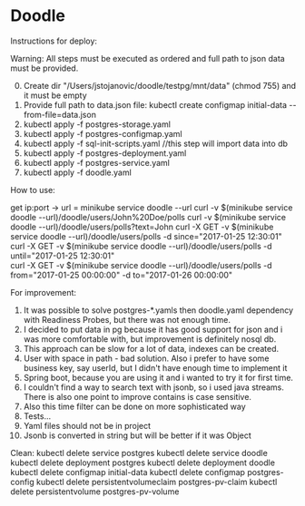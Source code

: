 #  Doodle

Instructions for deploy:

Warning: All steps must be executed as ordered and full path to json data must be provided. 


0. Create dir "/Users/jstojanovic/doodle/testpg/mnt/data" (chmod 755) and it must be empty
1. Provide full path to data.json file: kubectl create configmap initial-data --from-file=data.json
2. kubectl apply -f postgres-storage.yaml 
3. kubectl apply -f postgres-configmap.yaml
4. kubectl apply -f sql-init-scripts.yaml //this step will import data into db
5. kubectl apply -f postgres-deployment.yaml 
6. kubectl apply -f postgres-service.yaml
7. kubectl apply -f doodle.yaml



How to use:

get ip:port -> url = minikube service doodle --url
curl -v $(minikube service doodle --url)/doodle/users/John%20Doe/polls
curl -v $(minikube service doodle --url)/doodle/users/polls?text=John
curl -X GET -v $(minikube service doodle --url)/doodle/users/polls -d since="2017-01-25 12:30:01" 
curl -X GET -v $(minikube service doodle --url)/doodle/users/polls -d until="2017-01-25 12:30:01"  
curl -X GET -v $(minikube service doodle --url)/doodle/users/polls -d from="2017-01-25 00:00:00" -d to="2017-01-26 00:00:00" 


For improvement:
1. It was possible to solve postgres-*.yamls then doodle.yaml dependency with Readiness Probes, but there was not enough time.
2. I decided to put data in pg because it has good support for json and i was more comfortable with, but improvement is definitely nosql db.
3. This approach can be slow for a lot of data, indexes can be created.
3. User with space in path - bad solution. Also i prefer to have some business key, say userId, but I didn't have enough time to implement it
4. Spring boot, because you are using it and i wanted to try it for first time.
5. I couldn't find a way to search text with jsonb, so i used java streams. There is also one point to improve contains is case sensitive.
6. Also this time filter can be done on more sophisticated way
7. Tests...
8. Yaml files should not be in project
9. Jsonb is converted in string but will be better if it was Object



Clean:
kubectl delete service postgres 
kubectl delete service doodle
kubectl delete deployment postgres
kubectl delete deployment doodle
kubectl delete configmap initial-data
kubectl delete configmap postgres-config
kubectl delete persistentvolumeclaim postgres-pv-claim
kubectl delete persistentvolume postgres-pv-volume
